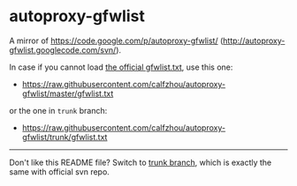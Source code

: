autoproxy-gfwlist
=================

A mirror of https://code.google.com/p/autoproxy-gfwlist/ (http://autoproxy-gfwlist.googlecode.com/svn/).

In case if you cannot load [the official gfwlist.txt](http://autoproxy-gfwlist.googlecode.com/svn/trunk/gfwlist.txt), use this one:

* https://raw.githubusercontent.com/calfzhou/autoproxy-gfwlist/master/gfwlist.txt

or the one in `trunk` branch:

* https://raw.githubusercontent.com/calfzhou/autoproxy-gfwlist/trunk/gfwlist.txt

----

Don't like this README file? Switch to [trunk branch](https://github.com/calfzhou/autoproxy-gfwlist/tree/trunk), which is exactly the same with official svn repo.
